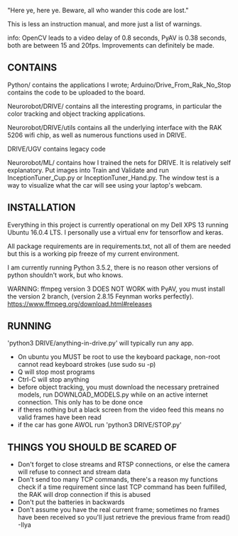 "Here ye, here ye.
Beware, all who wander this code are lost."

This is less an instruction manual, and more just a list of warnings.

info: OpenCV leads to a video delay of 0.8 seconds, PyAV is 0.38 seconds, both are between 15 and 20fps. Improvements can definitely be made.

CONTAINS
----------------------------------------------
Python/ contains the applications I wrote; Arduino/Drive_From_Rak_No_Stop
contains the code to be uploaded to the board. 

Neurorobot/DRIVE/ contains all the interesting programs, in particular the
color tracking and object tracking applications.

Neurorobot/DRIVE/utils contains all the underlying interface with the RAK 5206
wifi chip, as well as numerous functions used in DRIVE.

DRIVE/UGV contains legacy code

Neurorobot/ML/ contains how I trained the nets for DRIVE. It is relatively
self explanatory. Put images into Train and Validate and run 
InceptionTuner_Cup.py or InceptionTuner_Hand.py. The window test is a way
to visualize what the car will see using your laptop's webcam.



INSTALLATION
----------------------------------------------
Everything in this project is currently operational on my Dell XPS 13 running
Ubuntu 16.0.4 LTS. I personally use a virtual env for tensorflow and keras.

All package requirements are in requirements.txt, not all of them are needed
but this is a working pip freeze of my current environment.

I am currently running Python 3.5.2, there is no reason other versions of 
python shouldn't work, but who knows.

WARNING: ffmpeg version 3 DOES NOT WORK with PyAV, you must install the
version 2 branch, (version 2.8.15 Feynman works perfectly). 
https://www.ffmpeg.org/download.html#releases



RUNNING
----------------------------------------------
'python3 DRIVE/anything-in-drive.py' will typically run any app.

- On ubuntu you MUST be root to use the keyboard package, non-root cannot read
keyboard strokes (use sudo su -p) 
- Q will stop most programs
- Ctrl-C will stop anything
- before object tracking, you must download the necessary pretrained models,
run DOWNLOAD_MODELS.py while on an active internet connection. This only
has to be done once
- if theres nothing but a black screen from the video feed this means no valid
frames have been read
- if the car has gone AWOL run 'python3 DRIVE/STOP.py'

THINGS YOU SHOULD BE SCARED OF
----------------------------------------------
- Don't forget to close streams and RTSP connections, or else the camera will 
refuse to connect and stream data
- Don't send too many TCP commands, there's a reason my functions check if a
time requirement since last TCP command has been fulfilled, the RAK will drop
connection if this is abused
- Don't put the batteries in backwards
- Don't assume you have the real current frame; sometimes no frames have been 
received so you'll just retrieve the previous frame from read()
-Ilya
